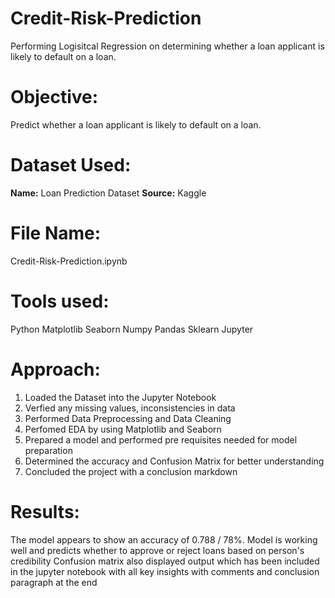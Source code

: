 # Credit-Risk-Prediction
Performing Logisitcal Regression on determining whether a loan applicant is likely to default on a loan.

# Objective:
Predict whether a loan applicant is likely to default on a loan.

# Dataset Used:
**Name:** Loan Prediction Dataset
**Source:** Kaggle 
# File Name: 
Credit-Risk-Prediction.ipynb

# Tools used:
Python
Matplotlib
Seaborn
Numpy
Pandas
Sklearn
Jupyter

# Approach:

1. Loaded the Dataset into the Jupyter Notebook
2. Verfied any missing values, inconsistencies in data
3. Performed Data Preprocessing and Data Cleaning
4. Perfomed EDA by using Matplotlib and Seaborn
5. Prepared a model and performed pre requisites needed for model preparation
6. Determined the accuracy and Confusion Matrix for better understanding
7. Concluded the project with a conclusion markdown

# Results:
The model appears to show an accuracy of 0.788 / 78%. Model is working well and predicts whether to approve or reject loans based on person's credibility 
Confusion matrix also displayed output which has been included in the jupyter notebook with all key insights with comments and conclusion paragraph at the end

